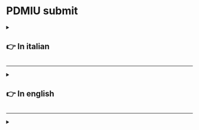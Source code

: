 # **PDMIU** submit

<details>
  <summary>

  ## 👉 In italian
    
  </summary>

  <details>
  <summary>

  ### _A._ Nome e numero di matricola
    
  </summary>

  - Francesco Rombaldoni
  - Matricola: 330130
  
</details>

<details>
  <summary>

  ### _B._ Titolo del progetto
    
  </summary>

  - Il titolo del progetto è: **PIVPN**
  
</details>

<details>
  <summary>

  ### _C._ Breve panoramica dell'idea di progetto e delle principali caratteristiche dell´applicazione
    
  </summary>

  - L'idea del progetto è quella di realizzare un'applicazione in [Flutter](https://flutter.dev/) che faciliti l'interazione con la "VPN" [PIVPN](https://www.pivpn.io/), poiché quest'ultima è attualmente utilizzabile solo tramite "riga di comando". Inoltre, si intende implementare funzionalità aggiuntive, come la possibilità di disattivare un utente dopo una determinata data.
  
- L'applicazione sviluppata permette, tramite un'interfaccia grafica, di interagire con [PIVPN](https://www.pivpn.io/) per creare, eliminare, abilitare e disabilitare utenti. Consente, inoltre, di associare a ogni utente una data di inizio e una data di fine, disattivando automaticamente gli utenti che hanno superato il periodo di utilizzo consentito.

<br>

L'applicazione presenta al centro una tabella che consente di visualizzare tutti gli utenti registrati e il loro stato.
  
</details>

<details>
  <summary>

  ### _D._ Panoramica della esperienza utente
    
  </summary>

#### Primo avvio

Dopo aver configurato l'ambiente (seguendo la guida presente nella pagina principale), si può aprire l'applicazione. A questo punto, l'operatore può solo aggiungere nuovi utenti. Per fare questa operazione, deve completare i tre campi di input presenti nella parte superiore dell'interfaccia.

<details>
<summary>_Guarda l'immagine_</summary>

![Fields](https://github.com/R0mb0/PIVPN_GUI/blob/main/Project_infos/Fields.png)

</details><br>

Il nome può essere una qualsiasi stringa, mentre le date devono essere necessariamente inserite nel formato americano (anno-mese-giorno).<br>

##### ⚠️ Avvertenze

- Per creare un utente sempre abilitato, è sufficiente aggiungere un utente con il campo "End Date" impostato su una data molto remota (es. 2050-01-01).
- La "data di fine" inserita deve essere sempre successiva alla data di inserimento dell'utente.
- Non si possono aggiungere due utenti con lo stesso nome.

Una volta completati i campi, l'operatore deve premere sul pulsante "Add User" per aggiungere l'utente alla VPN.

<details>
<summary>_Guarda l'immagine_</summary>

![Add_User](https://github.com/R0mb0/PIVPN_GUI/blob/main/Project_infos/Add_user.png)

</details>

A questo punto, si aprirà una finestra separata contenente un QR code necessario per connettere la VPN, che l'operatore dovrà condividere con chi desidera connettersi.

<details>
<summary>_Guarda l'immagine_</summary>

![qr-code](https://github.com/R0mb0/PIVPN_GUI/blob/main/Project_infos/qr-code.png)

</details>

Ogni volta che l'operatore esegue un'operazione, i cambiamenti dello stato della memoria vengono salvati automaticamente, garantendo la consistenza tra le informazioni di "PIVPN" e dell'interfaccia grafica.<br>
Come si sarà sicuramente notato, la tabella al centro dell'applicazione avrà acquisito un nuovo valore.

<details>
<summary>_Guarda l'immagine_</summary>

![Table_with_record](https://github.com/R0mb0/PIVPN_GUI/blob/main/Project_infos/Table_with_record.png)

</details>

A questo punto, l'operatore può scegliere se aggiungere un nuovo utente (seguendo le istruzioni precedenti) oppure eseguire le altre tre operazioni riportate dall'interfaccia.

<details>
<summary>_Guarda l'immagine_</summary>

![Buttons](https://github.com/R0mb0/PIVPN_GUI/blob/main/Project_infos/Buttons.png)

</details>

Per queste ultime operazioni, è necessario inserire nel campo apposito il nome dell'utente bersaglio (reperibile dalla tabella al centro).<br>

##### ⚠️ Avvertenze

- Non si può abilitare un utente che è stato disabilitato perché è stata superata la propria data di fine servizio.
- Per rigenerare un utente, è necessario eliminarlo e aggiungerlo nuovamente con le date aggiornate.

Una volta terminate le operazioni, l'applicazione non deve essere chiusa. Questo permette al secondo thread del programma di controllare, una volta al giorno, lo stato degli utenti. Nel caso in cui l'applicazione venisse chiusa, il controllo automatico non sarà eseguito, ma finché il computer rimane acceso, la VPN continuerà a funzionare.

##### Avvio successivo al primo

Se l'applicazione viene chiusa dopo il primo avvio e successivamente riaperta, l'operatore troverà lo stato dell'applicazione identico a com'era prima della chiusura, consentendo di operare normalmente.

</details>

<details>
  <summary>

  ### _E._ Discussione della tecnologia
    
  </summary>

  <details>
  <summary>

  #### Librerie utilizzate nel progetto
    
  </summary>

- `package:flutter/material.dart` -> Libreria di default
- `dart:async` -> Libreria per la gestione dei thread
- `dart:isolate` -> Libreria per la gestione dei thread
- `dart:io` -> Libreria per interagire con i file di sistema
- `package:process_run/shell.dart` -> Libreria per interagire con la shell
- `dart:ffi` -> Libreria per allocare la memoria, utilizzata per allocare il thread
  
</details>

<details>
  <summary>

#### La costruzione del database

Per salvare le informazioni degli utenti, l'applicazione utilizza una classe chiamata "Database" che salva i dati in un "dizionario". Questo dizionario viene serializzato e deserializzato per consentire il salvataggio delle informazioni sul disco.

##### Struttura logica del dizionario

```mermaid
---
title: Logic structure of dictionary
---
classDiagram

Dictionary <|-- User

class Dictionary {
  key: Name
  Value: User
}

class User {
  String name
  Date startDate
  Date endDate
  Boolean isEnabled 
}
```

Il parametro `name` si ripete in questa struttura poiché è sia una chiave del dizionario sia un attributo memorizzato all'interno della classe `User`. Questa scelta è stata fatta per semplificare il processo di serializzazione, che è stato implementato manualmente.

##### Processo di serializzazione

La serializzazione viene effettuata scrivendo su file una riga per ogni utente, strutturata nel seguente modo:

```
_key_ _name_ _startDate_ _endDate_ _isEnabled_
```

Per distinguere i vari parametri durante la lettura, la riga viene convertita in una lista utilizzando lo spazio come delimitatore. A ogni posizione degli elementi nella lista corrisponde un valore utile. Poiché la conversione dei parametri `startDate` e `endDate` in stringa include anche l'orario, la stringa risultante assume il seguente formato:

```
Rombo Rombo 2025-10-01 00:00:00 2025-10-21 00:00:00 true
```

I valori utili, quindi, sono indicati dalle seguenti posizioni:

```
[0] [1] [2] [4] [6]
```

L'ultimo aggiornamento dell'applicazione prevede che, a ogni operazione eseguita dall'utente, lo stato del database venga immediatamente scritto sul disco.
  
</details>

<details>
  <summary>

  #### Gestione della interazione con la shell
    
  </summary>
Siccome "PIVPN" richiede l'utilizzo della riga di comando per essere amministrata, la sfida è stata quella di fare in modo che l'applicazione potesse eseguire comandi da terminale, con il problema aggiuntivo che questi comandi necessitano di privilegi "sudo".  
Secondo la documentazione di "Dart", per ottenere questo risultato sarebbe sufficiente utilizzare la sintassi per lanciare comandi da terminale senza particolari privilegi, disabilitando a livello di sistema la necessità di eseguirli come "sudo".  
Tuttavia, considerando la diffusione del software, non si è voluto seguire questa strada poiché molto macchinosa. Si è preferito invece sviluppare una soluzione personalizzata.  
Il paradigma scelto prevede che l'applicazione richiami degli script (precedentemente impostati come eseguibili) in formato `.sh`, i quali a loro volta richiedono i privilegi "sudo".

##### Sviluppo degli script

Per funzionare correttamente, tutti gli script necessitano di un file `password.sh`, che deve essere creato dall'utente al momento dell'installazione dell'applicazione.  
Esempio del file:

```shell
#!/bin/bash
PASSWORD="your_sudo_password"
```

Una volta creato il file, la guida d'installazione dell'applicazione prevede l'esecuzione di uno script che rende eseguibili tutti gli script necessari per il corretto funzionamento dell'applicazione. Di seguito è riportato un esempio dello script:

```shell
#!/bin/bash

# Elenco degli script da rendere eseguibili
scripts=(
  "addUser.sh"
  "disableUser.sh"
  "enableUser.sh"
  "listUsers.sh"
  "removeUser.sh"
  "update.sh"
)

# Ciclo per rendere eseguibili i file
for script in "${scripts[@]}"; do
  if [ -f "$script" ]; then
    chmod +x "$script"
    echo "Reso $script eseguibile."
  else
    echo "Il file $script non esiste."
  fi
done
```

Questo script, dato un elenco di file nella stessa cartella, verifica l'esistenza di ciascun file e successivamente ne modifica le proprietà per renderli eseguibili.

##### Esempio di uno script eseguito dall'applicazione

Ecco un esempio di script utilizzato dall'applicazione:

```shell
#!/bin/bash

source ./password.sh

# Controlla se è stato fornito un parametro
if [ -z "$1" ]; then
  echo "Uso: $0 <parametro>"
  exit 1
fi

# Usa il parametro
param=$1
echo ${PASSWORD} | sudo -S pivpn -a -n $param

gnome-terminal -- bash -c "echo $param | sudo -S pivpn -qr; exec bash"

# Verifica se il comando è stato eseguito correttamente
if [ $? -eq 0 ]; then
  echo "Comando eseguito con successo."
else
  echo "Comando fallito."
  exit 1
fi
```

Questo script ha la funzione di aggiungere un utente alla VPN. Il suo funzionamento può essere spiegato suddividendolo in tre parti:  
1. **Controllo dell'argomento**: verifica se l'applicazione ha passato un argomento; in caso contrario, esce con un messaggio di errore.  
2. **Esecuzione del comando**: se l'argomento è presente, lo script lancia il comando per aggiungere l'utente alla VPN, seguito dal comando per aprire il pannello con il QR code necessario per il collegamento.  
3. **Verifica del risultato**: controlla se il comando è stato eseguito correttamente, restituendo un messaggio di successo o di errore. Il risultato viene riportato tramite un `echo`, che sarà raccolto dalla funzione di "Dart" utilizzata per eseguire i comandi da terminale.
  
</details>

<details>
  <summary>

  #### La gestione del thread 
    
  </summary>

  Nell'applicazione viene lanciato un thread separato rispetto al thread principale, in modo da eseguire una parte di codice che, finché l'applicazione rimane aperta, esegue un ciclo "while true" con una pausa di circa 24 ore. Questo thread controlla giornalmente lo stato di tutti gli utenti registrati dall'operatore. Nel caso in cui per un utente sia stata superata la data di fine servizio, quest'ultimo viene automaticamente disabilitato.

##### La classe del thread

```dart
class ThreadManager {
	bool _isRunning = false;
	Isolate? _isolate;
	ReceivePort? _receivePort;
	late StreamSubscription _subscription;
	
	void startThread(Function updateTable) {
		if (_isRunning) return;
		_isRunning = true;
		_receivePort = ReceivePort();
		_subscription = _receivePort!.listen((message) {
			if (message == 'update') {
				updateTable();
			}
		});
		Isolate.spawn(_threadEntry, _receivePort!.sendPort);
	}
	
	void stopThread() {
		if (!_isRunning) return;
		_isRunning = false;
		_isolate?.kill(priority: Isolate.immediate);
		_subscription.cancel();
		_receivePort?.close();
	}
	
	static void _threadEntry(SendPort sendPort) async {
		// Campo per il lavoro
		Mediator mediator = Mediator();
		
		bool isRunning = true;
		ReceivePort receivePort = ReceivePort();
		sendPort.send(receivePort.sendPort);
		bool isSomethingChanged = false;
		
		receivePort.listen((message) {
			if (message == 'stop') {
				isRunning = false;
				receivePort.close();
			}
		});
		
		while (isRunning) {
			mediator.GetAllUsers().forEach((value) {
				if (value.isEnabled && DateTime.now().isAfter(value.endDate)) {
					value.isEnabled = false;
					isSomethingChanged = true;
				}
			});
			// Salva il database solo se necessario
			if (isSomethingChanged) {
				mediator.SaveDatabase();
			}
			sendPort.send('update'); // Invia un messaggio di aggiornamento all'isolato principale
			isSomethingChanged = false;
			await Future.delayed(Duration(seconds: 86400)); // Ritardo di 24 ore
		}
		print('Thread fermato.');
	}
}
```

Per il controllo del thread, oltre all'utilizzo di una variabile di stato, viene usato un sistema di messaggi inviati alla "porta del thread".  
Quando il thread viene avviato, viene effettuata una chiamata di sistema per metterlo in esecuzione (a questo punto il thread è già allocato logicamente ma non è attivo), e successivamente viene aggiornato lo stato dei messaggi. Lo stesso processo viene eseguito al momento dell'interruzione del thread (che rimane comunque allocato in memoria, in attesa di essere riavviato).  
Durante l'esecuzione, il thread segue le istruzioni contenute nella funzione `_threadEntry()`. Dopo aver verificato lo stato del thread, avvia un ciclo "while true" che controlla lo stato degli utenti e, se necessario, li disabilita.

##### Variabili del thread

```dart
// Variabili per la gestione del thread
final ThreadManager _threadManager = ThreadManager();
bool _isThreadRunning = false;
```

##### Funzioni per la gestione del thread

```dart
void _startThread() {
	_threadManager.startThread(update_table);
	setState(() {
		_isThreadRunning = true;
	});
}

void _stopThread() {
	_threadManager.stopThread();
	setState(() {
		_isThreadRunning = false;
	});
}
```

Queste funzioni vengono utilizzate dalla classe principale `main` per gestire il thread durante il flusso dell'applicazione. In questo caso specifico, l'applicazione avvia il thread dopo aver ripristinato lo stato della memoria e lo interrompe poco prima di chiudersi, a seguito del comando corrispondente ricevuto dall'operatore.

##### Dove il thread viene avviato

```dart
void initState() {
	super.initState();
	WidgetsBinding.instance.addObserver(this);
	_startThread(); //<------------------------------- Avvia il thread per gestire gli utenti
	load_database();
}
```

##### Dove il thread viene terminato

```dart
void _onWindowClose() {
	_stopThread();
	//mediator.SaveDatabase(); //<--------------------------------------------------------------------------------------------------------------------------------
}
```
  
</details>
  
</details>
  
</details>



-----------------------------------------------------------------------------

<details>
  <summary>

  ## 👉 In english
    
  </summary>
</details>

-----------------------------------------------------------------------------


<details>
  <summary>

  ### 
    
  </summary>

  
  
</details>
